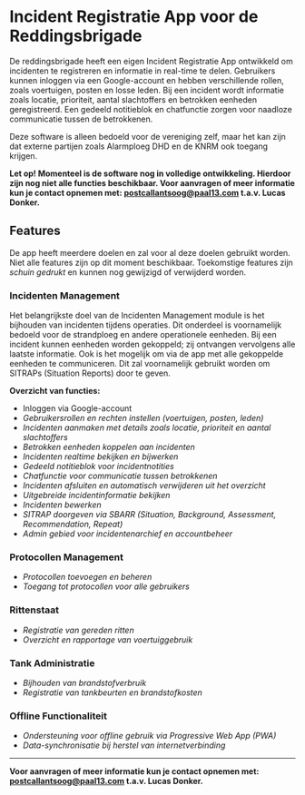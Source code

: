 
# Incident Registratie App voor de Reddingsbrigade

De reddingsbrigade heeft een eigen Incident Registratie App ontwikkeld om incidenten te registreren en informatie in real-time te delen. Gebruikers kunnen inloggen via een Google-account en hebben verschillende rollen, zoals voertuigen, posten en losse leden. Bij een incident wordt informatie zoals locatie, prioriteit, aantal slachtoffers en betrokken eenheden geregistreerd. Een gedeeld notitieblok en chatfunctie zorgen voor naadloze communicatie tussen de betrokkenen.

Deze software is alleen bedoeld voor de vereniging zelf, maar het kan zijn dat externe partijen zoals Alarmploeg DHD en de KNRM ook toegang krijgen.

**Let op! Momenteel is de software nog in volledige ontwikkeling. Hierdoor zijn nog niet alle functies beschikbaar. Voor aanvragen of meer informatie kun je contact opnemen met: [postcallantsoog@paal13.com](mailto:postcallantsoog@paal13.com) t.a.v. Lucas Donker.**

## Features

De app heeft meerdere doelen en zal voor al deze doelen gebruikt worden. Niet alle features zijn op dit moment beschikbaar. Toekomstige features zijn *schuin gedrukt* en kunnen nog gewijzigd of verwijderd worden.

### Incidenten Management

Het belangrijkste doel van de Incidenten Management module is het bijhouden van incidenten tijdens operaties. Dit onderdeel is voornamelijk bedoeld voor de strandploeg en andere operationele eenheden. Bij een incident kunnen eenheden worden gekoppeld; zij ontvangen vervolgens alle laatste informatie. Ook is het mogelijk om via de app met alle gekoppelde eenheden te communiceren. Dit zal voornamelijk gebruikt worden om SITRAPs (Situation Reports) door te geven.

**Overzicht van functies:**

- Inloggen via Google-account
- *Gebruikersrollen en rechten instellen (voertuigen, posten, leden)*
- *Incidenten aanmaken met details zoals locatie, prioriteit en aantal slachtoffers*
- *Betrokken eenheden koppelen aan incidenten*
- *Incidenten realtime bekijken en bijwerken*
- *Gedeeld notitieblok voor incidentnotities*
- *Chatfunctie voor communicatie tussen betrokkenen*
- *Incidenten afsluiten en automatisch verwijderen uit het overzicht*
- *Uitgebreide incidentinformatie bekijken*
- *Incidenten bewerken*
- *SITRAP doorgeven via SBARR (Situation, Background, Assessment, Recommendation, Repeat)*
- *Admin gebied voor incidentenarchief en accountbeheer*

### Protocollen Management

- *Protocollen toevoegen en beheren*
- *Toegang tot protocollen voor alle gebruikers*

### Rittenstaat

- *Registratie van gereden ritten*
- *Overzicht en rapportage van voertuiggebruik*

### Tank Administratie

- *Bijhouden van brandstofverbruik*
- *Registratie van tankbeurten en brandstofkosten*

### Offline Functionaliteit

- *Ondersteuning voor offline gebruik via Progressive Web App (PWA)*
- *Data-synchronisatie bij herstel van internetverbinding*

---

**Voor aanvragen of meer informatie kun je contact opnemen met: [postcallantsoog@paal13.com](mailto:postcallantsoog@paal13.com) t.a.v. Lucas Donker.**

